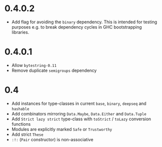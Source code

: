 # 0.4.0.2

- Add flag for avoiding the `binary` dependency. This is intended for testing
  purposes e.g. to break dependency cycles in GHC bootstrapping libraries.

# 0.4.0.1

- Allow `bytestring-0.11`
- Remove duplicate `semigroups` dependency

# 0.4

- Add instances for type-classes in current `base`, `binary`, `deepseq` and `hashable`
- Add combinators mirroring `Data.Maybe`, `Data.Either` and `Data.Tuple`
- Add `Strict lazy strict` type-class with `toStrict` / `toLazy`
  conversion functions
- Modules are explicitly marked `Safe` or `Trustworthy`
- Add strict `These`
- `:!:` (`Pair` constructor) is non-associative
